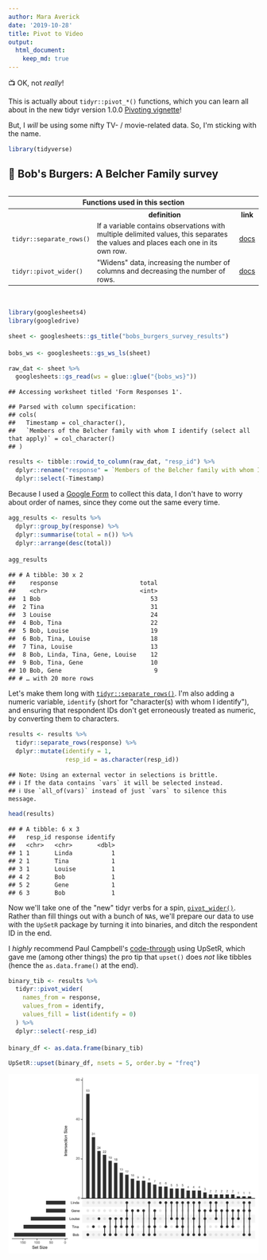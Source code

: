 ```yaml
---
author: Mara Averick
date: '2019-10-28'
title: Pivot to Video
output:
  html_document:
    keep_md: true
---
```




📺 OK, not _really_! 

This is actually about `tidyr::pivot_*()` functions, which you can learn all
about in the new tidyr version 1.0.0 [Pivoting
vignette](https://tidyr.tidyverse.org/articles/pivot.html)! 

But, I *will* be using some nifty TV- / movie-related data. So, I'm sticking
with the name.


```r
library(tidyverse)
```


## 🍔 Bob's Burgers: A Belcher Family survey

<!--html_preserve--><style>html {
  font-family: -apple-system, BlinkMacSystemFont, 'Segoe UI', Roboto, Oxygen, Ubuntu, Cantarell, 'Helvetica Neue', 'Fira Sans', 'Droid Sans', Arial, sans-serif;
}

#eayatsssmc .gt_table {
  display: table;
  border-collapse: collapse;
  margin-left: auto;
  margin-right: auto;
  color: #333333;
  font-size: 16px;
  background-color: #FFFFFF;
  /* table.background.color */
  width: auto;
  /* table.width */
  border-top-style: solid;
  /* table.border.top.style */
  border-top-width: 2px;
  /* table.border.top.width */
  border-top-color: #A8A8A8;
  /* table.border.top.color */
  border-bottom-style: solid;
  /* table.border.bottom.style */
  border-bottom-width: 2px;
  /* table.border.bottom.width */
  border-bottom-color: #A8A8A8;
  /* table.border.bottom.color */
}

#eayatsssmc .gt_heading {
  background-color: #FFFFFF;
  /* heading.background.color */
  border-bottom-color: #FFFFFF;
}

#eayatsssmc .gt_title {
  color: #333333;
  font-size: 125%;
  /* heading.title.font.size */
  padding-top: 4px;
  /* heading.top.padding - not yet used */
  padding-bottom: 4px;
  border-bottom-color: #FFFFFF;
  border-bottom-width: 0;
}

#eayatsssmc .gt_subtitle {
  color: #333333;
  font-size: 85%;
  /* heading.subtitle.font.size */
  padding-top: 0;
  padding-bottom: 4px;
  /* heading.bottom.padding - not yet used */
  border-top-color: #FFFFFF;
  border-top-width: 0;
}

#eayatsssmc .gt_bottom_border {
  border-bottom-style: solid;
  /* heading.border.bottom.style */
  border-bottom-width: 2px;
  /* heading.border.bottom.width */
  border-bottom-color: #D3D3D3;
  /* heading.border.bottom.color */
}

#eayatsssmc .gt_column_spanner {
  border-bottom-style: solid;
  border-bottom-width: 2px;
  border-bottom-color: #D3D3D3;
  padding-top: 4px;
  padding-bottom: 4px;
}

#eayatsssmc .gt_col_heading {
  color: #333333;
  background-color: #FFFFFF;
  /* column_labels.background.color */
  font-size: 16px;
  /* column_labels.font.size */
  font-weight: initial;
  /* column_labels.font.weight */
  vertical-align: middle;
  padding: 5px;
  margin: 10px;
  overflow-x: hidden;
}

#eayatsssmc .gt_columns_top_border {
  border-top-style: solid;
  border-top-width: 2px;
  border-top-color: #D3D3D3;
}

#eayatsssmc .gt_columns_bottom_border {
  border-bottom-style: solid;
  border-bottom-width: 2px;
  border-bottom-color: #D3D3D3;
}

#eayatsssmc .gt_sep_right {
  border-right: 5px solid #FFFFFF;
}

#eayatsssmc .gt_group_heading {
  padding: 8px;
  /* row_group.padding */
  color: #333333;
  background-color: #FFFFFF;
  /* row_group.background.color */
  font-size: 16px;
  /* row_group.font.size */
  font-weight: initial;
  /* row_group.font.weight */
  border-top-style: solid;
  /* row_group.border.top.style */
  border-top-width: 2px;
  /* row_group.border.top.width */
  border-top-color: #D3D3D3;
  /* row_group.border.top.color */
  border-bottom-style: solid;
  /* row_group.border.bottom.style */
  border-bottom-width: 2px;
  /* row_group.border.bottom.width */
  border-bottom-color: #D3D3D3;
  /* row_group.border.bottom.color */
  vertical-align: middle;
}

#eayatsssmc .gt_empty_group_heading {
  padding: 0.5px;
  color: #333333;
  background-color: #FFFFFF;
  /* row_group.background.color */
  font-size: 16px;
  /* row_group.font.size */
  font-weight: initial;
  /* row_group.font.weight */
  border-top-style: solid;
  /* row_group.border.top.style */
  border-top-width: 2px;
  /* row_group.border.top.width */
  border-top-color: #D3D3D3;
  /* row_group.border.top.color */
  border-bottom-style: solid;
  /* row_group.border.bottom.style */
  border-bottom-width: 2px;
  /* row_group.border.bottom.width */
  border-bottom-color: #D3D3D3;
  /* row_group.border.bottom.color */
  vertical-align: middle;
}

#eayatsssmc .gt_striped {
  background-color: #8080800D;
}

#eayatsssmc .gt_from_md > :first-child {
  margin-top: 0;
}

#eayatsssmc .gt_from_md > :last-child {
  margin-bottom: 0;
}

#eayatsssmc .gt_row {
  padding: 8px;
  /* row.padding */
  margin: 10px;
  border-top-style: solid;
  border-top-width: 1px;
  border-top-color: #D3D3D3;
  vertical-align: middle;
  overflow-x: hidden;
}

#eayatsssmc .gt_stub {
  border-right-style: solid;
  border-right-width: 2px;
  border-right-color: #D3D3D3;
  padding-left: 12px;
}

#eayatsssmc .gt_summary_row {
  color: #333333;
  background-color: #FFFFFF;
  /* summary_row.background.color */
  padding: 8px;
  /* summary_row.padding */
  text-transform: inherit;
  /* summary_row.text_transform */
}

#eayatsssmc .gt_grand_summary_row {
  color: #333333;
  background-color: #FFFFFF;
  /* grand_summary_row.background.color */
  padding: 8px;
  /* grand_summary_row.padding */
  text-transform: inherit;
  /* grand_summary_row.text_transform */
}

#eayatsssmc .gt_first_summary_row {
  border-top-style: solid;
  border-top-width: 2px;
  border-top-color: #D3D3D3;
}

#eayatsssmc .gt_first_grand_summary_row {
  border-top-style: double;
  border-top-width: 6px;
  border-top-color: #D3D3D3;
}

#eayatsssmc .gt_table_body {
  border-top-style: solid;
  /* table_body.border.top.style */
  border-top-width: 2px;
  /* table_body.border.top.width */
  border-top-color: #D3D3D3;
  /* table_body.border.top.color */
  border-bottom-style: solid;
  /* table_body.border.bottom.style */
  border-bottom-width: 2px;
  /* table_body.border.bottom.width */
  border-bottom-color: #D3D3D3;
  /* table_body.border.bottom.color */
}

#eayatsssmc .gt_footnotes {
  border-top-style: solid;
  /* footnotes.border.top.style */
  border-top-width: 2px;
  /* footnotes.border.top.width */
  border-top-color: #D3D3D3;
  /* footnotes.border.top.color */
}

#eayatsssmc .gt_footnote {
  font-size: 90%;
  /* footnote.font.size */
  margin: 0px;
  padding: 4px;
  /* footnote.padding */
}

#eayatsssmc .gt_sourcenotes {
  border-top-style: solid;
  /* sourcenotes.border.top.style */
  border-top-width: 2px;
  /* sourcenotes.border.top.width */
  border-top-color: #D3D3D3;
  /* sourcenotes.border.top.color */
}

#eayatsssmc .gt_sourcenote {
  font-size: 90%;
  /* sourcenote.font.size */
  padding: 4px;
  /* sourcenote.padding */
}

#eayatsssmc .gt_center {
  text-align: center;
}

#eayatsssmc .gt_left {
  text-align: left;
}

#eayatsssmc .gt_right {
  text-align: right;
  font-variant-numeric: tabular-nums;
}

#eayatsssmc .gt_font_normal {
  font-weight: normal;
}

#eayatsssmc .gt_font_bold {
  font-weight: bold;
}

#eayatsssmc .gt_font_italic {
  font-style: italic;
}

#eayatsssmc .gt_super {
  font-size: 65%;
}

#eayatsssmc .gt_footnote_marks {
  font-style: italic;
  font-size: 65%;
}
</style>
<div id="eayatsssmc" style="overflow-x:auto;overflow-y:auto;width:auto;height:auto;"><table class="gt_table">
  <thead>
    <tr>
      <th colspan="3" class="gt_heading gt_title gt_font_normal gt_center gt_bottom_border" style><strong>Functions used in this section</strong></th>
    </tr>
    
  </thead>
  <tr>
    <th class="gt_col_heading gt_columns_bottom_border gt_columns_top_border gt_left" rowspan="1" colspan="1"></th>
    <th class="gt_col_heading gt_columns_bottom_border gt_columns_top_border gt_left" rowspan="1" colspan="1">definition</th>
    <th class="gt_col_heading gt_columns_bottom_border gt_columns_top_border gt_left" rowspan="1" colspan="1">link</th>
  </tr>
  <body class="gt_table_body">
    <tr>
      <td class="gt_row gt_left"><div class='gt_from_md'><p><code>tidyr::separate_rows()</code></p>
</div></td>
      <td class="gt_row gt_left">If a variable contains observations with multiple delimited values, this separates the values and places each one in its own row.</td>
      <td class="gt_row gt_left"><a href=https://tidyr.tidyverse.org/reference/separate_rows.html>docs</a></td>
    </tr>
    <tr>
      <td class="gt_row gt_left gt_striped"><div class='gt_from_md'><p><code>tidyr::pivot_wider()</code></p>
</div></td>
      <td class="gt_row gt_left gt_striped">"Widens" data, increasing the number of columns and decreasing the number of rows.</td>
      <td class="gt_row gt_left gt_striped"><a href=https://tidyr.tidyverse.org/reference/pivot_wider.html>docs</a></td>
    </tr>
  </body>
  
  
</table></div><!--/html_preserve-->

<br />


```r
library(googlesheets4)
library(googledrive)
```


```r
sheet <- googlesheets::gs_title("bobs_burgers_survey_results")

bobs_ws <- googlesheets::gs_ws_ls(sheet)
```


```r
raw_dat <- sheet %>% 
  googlesheets::gs_read(ws = glue::glue("{bobs_ws}"))
```

```
## Accessing worksheet titled 'Form Responses 1'.
```

```
## Parsed with column specification:
## cols(
##   Timestamp = col_character(),
##   `Members of the Belcher family with whom I identify (select all that apply)` = col_character()
## )
```



```r
results <- tibble::rowid_to_column(raw_dat, "resp_id") %>%
  dplyr::rename("response" = `Members of the Belcher family with whom I identify (select all that apply)`) %>%
  dplyr::select(-Timestamp)
```

Because I used a [Google Form](https://docs.google.com/forms/d/e/1FAIpQLScYLAkzDzEOWvXrn601Vt79S6DsKLkv12NUsqbo72j1fmapWA/viewform) to collect this data, I don't have to worry about
order of names, since they come out the same every time.


```r
agg_results <- results %>%
  dplyr::group_by(response) %>%
  dplyr::summarise(total = n()) %>%
  dplyr::arrange(desc(total))

agg_results
```

```
## # A tibble: 30 x 2
##    response                       total
##    <chr>                          <int>
##  1 Bob                               53
##  2 Tina                              31
##  3 Louise                            24
##  4 Bob, Tina                         22
##  5 Bob, Louise                       19
##  6 Bob, Tina, Louise                 18
##  7 Tina, Louise                      13
##  8 Bob, Linda, Tina, Gene, Louise    12
##  9 Bob, Tina, Gene                   10
## 10 Bob, Gene                          9
## # … with 20 more rows
```

Let's make them long with
[`tidyr::separate_rows()`](https://tidyr.tidyverse.org/dev/reference/separate_rows.html).
I'm also adding a numeric variable, `identify` (short for "character(s) with
whom I identify"), and ensuring that respondent IDs don't get erroneously
treated as numeric, by converting them to characters.


```r
results <- results %>%
  tidyr::separate_rows(response) %>%
  dplyr::mutate(identify = 1,
                resp_id = as.character(resp_id))
```

```
## Note: Using an external vector in selections is brittle.
## ℹ If the data contains `vars` it will be selected instead.
## ℹ Use `all_of(vars)` instead of just `vars` to silence this message.
```

```r
head(results)
```

```
## # A tibble: 6 x 3
##   resp_id response identify
##   <chr>   <chr>       <dbl>
## 1 1       Linda           1
## 2 1       Tina            1
## 3 1       Louise          1
## 4 2       Bob             1
## 5 2       Gene            1
## 6 3       Bob             1
```


Now we'll take one of the "new" tidyr verbs for a spin, [`pivot_wider()`](https://tidyr.tidyverse.org/dev/reference/pivot_wider.html). 
Rather than fill things out with a bunch of `NA`s, we'll prepare our data 
to use with the `UpSetR` package by turning it into binaries, and ditch the 
respondent ID in the end.

I *highly* recommend Paul Campbell's
[code-through](https://www.cultureofinsight.com/blog/2018/01/25/2018-01-25-visualising-twitter-follower-overlap/)
using UpSetR, which gave me (among other things) the pro tip that `upset()` does
*not* like tibbles (hence the `as.data.frame()` at the end).


```r
binary_tib <- results %>%
  tidyr::pivot_wider(
    names_from = response,
    values_from = identify,
    values_fill = list(identify = 0)
  ) %>%
  dplyr::select(-resp_id)

binary_df <- as.data.frame(binary_tib)
```


```r
UpSetR::upset(binary_df, nsets = 5, order.by = "freq")
```

<img src="fig/basic-upset-1.png" width="1008" />






